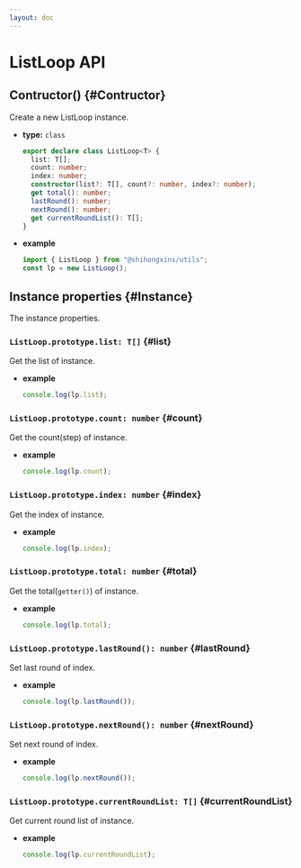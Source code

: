 ```yaml
---
layout: doc
---
```


# ListLoop API

## Contructor() {#Contructor}

Create a new ListLoop instance.

- **type:** `class`

  ```ts
  export declare class ListLoop<T> {
    list: T[];
    count: number;
    index: number;
    constructor(list?: T[], count?: number, index?: number);
    get total(): number;
    lastRound(): number;
    nextRound(): number;
    get currentRoundList(): T[];
  }
  ```

- **example**

  ```ts
  import { ListLoop } from "@shihongxins/utils";
  const lp = new ListLoop();
  ```

## Instance properties {#Instance}

The instance properties.

### `ListLoop.prototype.list: T[]` {#list}

Get the list of instance.

- **example**

  ```ts
  console.log(lp.list);
  ```

### `ListLoop.prototype.count: number` {#count}

Get the count(step) of instance.

- **example**

  ```ts
  console.log(lp.count);
  ```

### `ListLoop.prototype.index: number` {#index}

Get the index of instance.

- **example**

  ```ts
  console.log(lp.index);
  ```

### `ListLoop.prototype.total: number` {#total}

Get the total(`getter()`) of instance.

- **example**

  ```ts
  console.log(lp.total);
  ```

### `ListLoop.prototype.lastRound(): number` {#lastRound}

Set last round of index.

- **example**

  ```ts
  console.log(lp.lastRound());
  ```

### `ListLoop.prototype.nextRound(): number` {#nextRound}

Set next round of index.

- **example**

  ```ts
  console.log(lp.nextRound());
  ```

### `ListLoop.prototype.currentRoundList: T[]` {#currentRoundList}

Get current round list of instance.

- **example**

  ```ts
  console.log(lp.currentRoundList);
  ```
